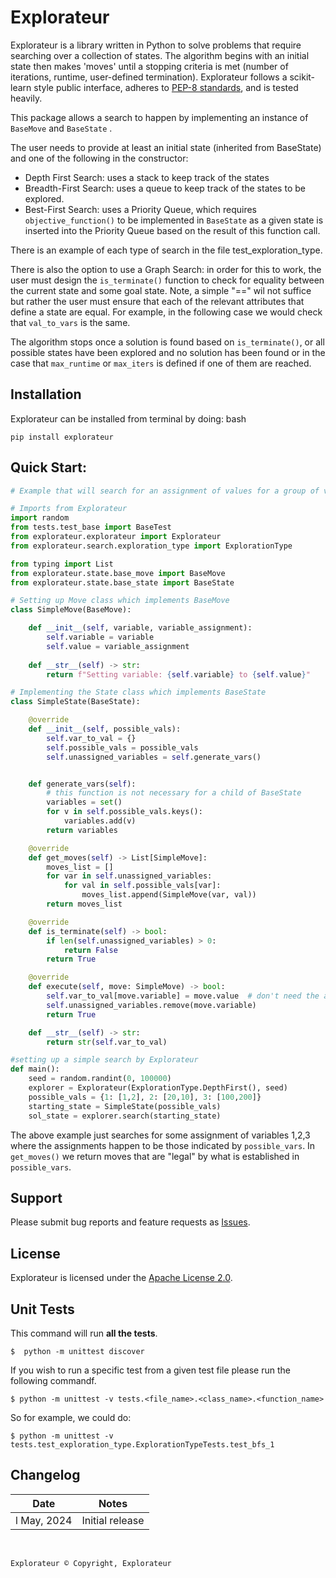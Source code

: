 # Explorateur

Explorateur is a library written in Python to solve problems that require searching over a collection of states. The algorithm begins with an initial state then makes 'moves' until a stopping criteria is met (number of iterations, runtime, user-defined termination). Explorateur follows a scikit-learn style public interface, adheres to 
[PEP-8 standards](https://www.python.org/dev/peps/pep-0008/), and is tested heavily. 

This package allows a search to happen by implementing an instance of ```BaseMove``` and ```BaseState``` .

The user needs to provide at least an initial state (inherited from BaseState) and one of the following in the constructor:
- Depth First Search: uses a stack to keep track of the states
- Breadth-First Search: uses a queue to keep track of the states to be explored. 
- Best-First Search: uses a Priority Queue, which requires ```objective_function()``` to be implemented in ```BaseState``` as a given state is inserted into the Priority Queue based on the result of this function call. 

There is an example of each type of search in the file test_exploration_type. 

There is also the option to use a Graph Search: in order for this to work, the user must design the ```is_terminate()``` function to check for equality between the current state and some goal state. Note, a simple "==" wil not suffice but rather the user must ensure that each of the relevant attributes that define a state are equal. For example, in the following case we would check that ```val_to_vars``` is the same.

The algorithm stops once a solution is found based on ```is_terminate()```, or all possible states have been explored and no solution has been found or in the case that ```max_runtime``` or ```max_iters``` is defined if one of them are reached.

## Installation

Explorateur can be installed from terminal by doing:
bash
```
pip install explorateur
```

## Quick Start:

```python
# Example that will search for an assignment of values for a group of variables

# Imports from Explorateur
import random
from tests.test_base import BaseTest
from explorateur.explorateur import Explorateur
from explorateur.search.exploration_type import ExplorationType

from typing import List
from explorateur.state.base_move import BaseMove
from explorateur.state.base_state import BaseState

# Setting up Move class which implements BaseMove
class SimpleMove(BaseMove):

    def __init__(self, variable, variable_assignment):
        self.variable = variable
        self.value = variable_assignment
    
    def __str__(self) -> str:
        return f"Setting variable: {self.variable} to {self.value}"

# Implementing the State class which implements BaseState
class SimpleState(BaseState):

    @override
    def __init__(self, possible_vals):
        self.var_to_val = {}
        self.possible_vals = possible_vals
        self.unassigned_variables = self.generate_vars()


    def generate_vars(self):
        # this function is not necessary for a child of BaseState
        variables = set()
        for v in self.possible_vals.keys():
            variables.add(v)
        return variables

    @override
    def get_moves(self) -> List[SimpleMove]:
        moves_list = []
        for var in self.unassigned_variables:
            for val in self.possible_vals[var]:
                moves_list.append(SimpleMove(var, val))
        return moves_list

    @override
    def is_terminate(self) -> bool:
        if len(self.unassigned_variables) > 0:
            return False
        return True

    @override
    def execute(self, move: SimpleMove) -> bool:
        self.var_to_val[move.variable] = move.value  # don't need the absolute
        self.unassigned_variables.remove(move.variable)
        return True

    def __str__(self) -> str:
        return str(self.var_to_val)

#setting up a simple search by Explorateur
def main():
    seed = random.randint(0, 100000)
    explorer = Explorateur(ExplorationType.DepthFirst(), seed)
    possible_vals = {1: [1,2], 2: [20,10], 3: [100,200]}
    starting_state = SimpleState(possible_vals)
    sol_state = explorer.search(starting_state)
```

The above example just searches for some assignment of variables 1,2,3 where the assignments happen to be those indicated by ```possible_vars```. In ```get_moves()``` we return moves that are "legal" by what is established in ```possible_vars```.


## Support

Please submit bug reports and feature requests as [Issues](https://github.com/explorateur/issues).

## License

Explorateur is licensed under the [Apache License 2.0](LICENSE.md).

## Unit Tests
This command will run **all the tests**.
```
$  python -m unittest discover
```

If you wish to run a specific test from a given test file please run the following commandf.
```
$ python -m unittest -v tests.<file_name>.<class_name>.<function_name>
```
So for example, we could do:
```
$ python -m unittest -v tests.test_exploration_type.ExplorationTypeTests.test_bfs_1
```
## Changelog

| Date | Notes |
|--------|-------------|
| l May, 2024 | Initial release |

<br>

```
Explorateur © Copyright, Explorateur
````

<br>